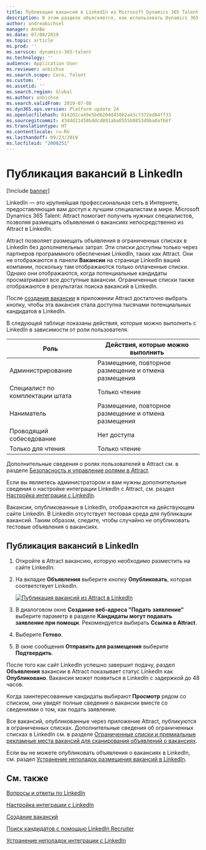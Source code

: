 ```yaml
---
title: Публикация вакансий в LinkedIn из Microsoft Dynamics 365 Talent - Attract
description: В этом разделе объясняется, как использовать Dynamics 365 Talent - Attract для публикации объявлений о вакансиях на LinkedIn.
author: andreabichsel
manager: AnnBe
ms.date: 07/08/2019
ms.topic: article
ms.prod: ''
ms.service: dynamics-365-talent
ms.technology: ''
audience: Application User
ms.reviewer: anbichse
ms.search.scope: Core, Talent
ms.custom: ''
ms.assetid: ''
ms.search.region: Global
ms.author: anbichse
ms.search.validFrom: 2019-07-08
ms.dyn365.ops.version: Platform update 24
ms.openlocfilehash: 014202ca49e5bd6204d450b2a43c7372ed84ff33
ms.sourcegitcommit: 434dd21450bddcd891aba0555b9853d9ba0afb6f
ms.translationtype: HT
ms.contentlocale: ru-RU
ms.lasthandoff: 09/23/2019
ms.locfileid: "2008251"
---
```

# <a name="post-jobs-to-linkedin"></a>Публикация вакансий в LinkedIn

[!include [banner](../includes/banner.md)]

LinkedIn — это крупнейшая профессиональная сеть в Интернете, предоставляющая вам доступ к лучшим специалистам в мире. Microsoft Dynamics 365 Talent: Attract помогает получить нужных специалистов, позволяя размещать объявления о вакансиях непосредственно из Attract в LinkedIn.

Attract позволяет размещать объявления в ограниченных списках в LinkedIn без дополнительных затрат. Эти списки доступны только через партнеров программного обеспечения LinkedIn, таких как Attract. Они не отображаются в панели **Вакансии** на странице LinkedIn вашей компании, поскольку там отображаются только оплаченные списки. Однако они отображаются, когда потенциальные кандидаты просматривают все доступные вакансии. Ограниченные списки также отображаются в результатах поиска вакансий в LinkedIn.

После [создания вакансии](./creating-jobs-attract.md) в приложении Attract достаточно выбрать кнопку, чтобы эта вакансия стала доступна тысячами потенциальных кандидатов в LinkedIn.

В следующей таблице показаны действия, которые можно выполнить с LinkedIn в зависимости от роли пользователя.

| Роль | Действия, которые можно выполнить |
|---|---|
| Администрирование | Размещение, повторное размещение и отмена размещения |
| Специалист по комплектации штата | Только чтение |
| Наниматель | Размещение, повторное размещение и отмена размещения |
| Проводящий собеседование | Нет доступа |
| Только для чтения | Только чтение |

Дополнительные сведения о ролях пользователей в Attract см. в разделе [Безопасность и управление ролями в Attract](./security-attract.md).

Если вы являетесь администратором и вам нужны дополнительные сведения о настройке интеграции LinkedIn с Attract, см. раздел [Настройка интеграции с LinkedIn](./attract-admin-linkedin.md).

Вакансии, опубликованные в LinkedIn, отображаются на действующем сайте LinkedIn. В LinkedIn отсутствует тестовая среда для публикации вакансий. Таким образом, следите, чтобы случайно не опубликовать тестовые объявления о вакансиях.

## <a name="post-jobs-to-linkedin"></a>Публикация вакансий в LinkedIn

1. Откройте в Attract вакансию, которую необходимо разместить на сайте LinkedIn.
2. На вкладке **Объявления** выберите кнопку **Опубликовать**, которая соответствует LinkedIn.

    [![Публикация вакансий из Attract в LinkedIn](./media/attract-post-job-to-linkedin.png)](./media/attract-post-job-to-linkedin.png)

3. В диалоговом окне **Создание веб-адреса "Подать заявление"** выберите параметр в разделе **Кандидаты могут подавать заявление при помощи**. Рекомендуется выбирать **Ссылка в Attract**.
4. Выберите **Готово**.
5. В окне сообщения **Отправить для размещения** выберите **Подтвердить**.

После того как сайт LinkedIn успешно завершит подачу, раздел **Объявления** вакансии в Attract показывает статус LinkedIn как **Опубликовано**. Вакансия может появиться в LinkedIn с задержкой до 48 часов.

Когда заинтересованные кандидаты выбирают **Просмотр** рядом со списком, они увидят полные сведения о вакансии вместе со сведениями о том, как подать заявление.

Все вакансий, опубликованные через приложение Attract, публикуются в ограниченных списках. Дополнительные сведения об ограниченных списках в LinkedIn см. в разделе [Ограниченные списки и премиальные рекламные места вакансий для сканирования объявлений о вакансиях](https://www.linkedin.com/help/recruiter/answer/79049).

Если вы не можете опубликовать объявления о вакансиях в LinkedIn, см. раздел [Устранение неполадок размещения вакансий в LinkedIn](./attract-troubleshoot-linkedin.md).

## <a name="see-also"></a>См. также

[Вопросы и ответы по LinkedIn](./attract-linkedin-faq.md)

[Настройка интеграции с LinkedIn](./attract-admin-linkedin.md)

[Создание вакансий](./creating-jobs-attract.md)

[Поиск кандидатов с помощью LinkedIn Recruiter](./attract-linkedin-recruiter.md)

[Устранение неполадок интеграции с LinkedIn](./attract-troubleshoot-linkedin.md)
